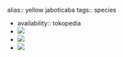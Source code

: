 alias:: yellow jaboticaba
tags:: species

- availability:: tokopedia
- ![](https://peach-geographical-bat-397.mypinata.cloud/ipfs/QmWbZD1frQuTFmBJ17jq2r7NUnRznbj3QB3QueHvXD8wNd)
- ![](https://peach-geographical-bat-397.mypinata.cloud/ipfs/QmZFfTZeeaGyda1KUvLCz8kQqR1FG4yUFtLohockyqUuJS)
- ![](https://peach-geographical-bat-397.mypinata.cloud/ipfs/QmRWCYEiLAMeiX8ZvWa7zznmNo6TpzveMSfsLe2DWrSwPY)